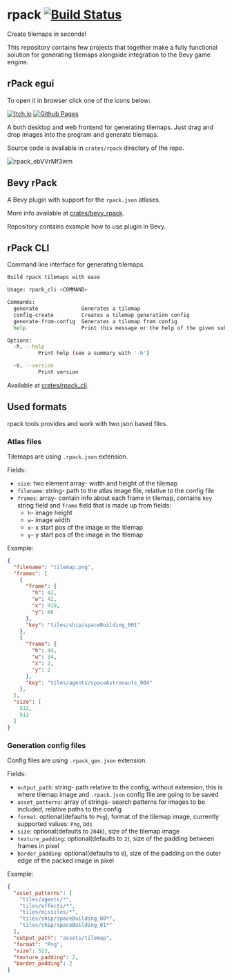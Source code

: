 # rpack [![Build Status](https://github.com/Leinnan/rpack/workflows/CI/badge.svg)](https://github.com/Leinnan/rpack/actions?workflow=CI)

Create tilemaps in seconds!

This repository contains few projects that together make a fully functional solution for generating tilemaps alongside integration to the Bevy game engine.

## rPack egui

To open it in browser click one of the icons below:

[![Itch.io](https://img.shields.io/badge/Itch-%23FF0B34.svg?style=for-the-badge&logo=Itch.io&logoColor=white)](https://mevlyshkin.itch.io/rpack)
[![Github Pages](https://img.shields.io/badge/github%20pages-121013?style=for-the-badge&logo=github&logoColor=white)](http://rpack.mevlyshkin.com/)

A both desktop and web frontend for generating tilemaps. Just drag and drop images into the program and generate tilemaps.

Source code is available in `crates/rpack` directory of the repo.

![rpack_ebVVrMf3wm](https://github.com/user-attachments/assets/bb015348-3c1f-46be-9312-963b4f39f9c0)

## Bevy rPack

A Bevy plugin with support for the `rpack.json` atlases.

More info available at [crates/bevy_rpack](https://github.com/Leinnan/rpack/tree/master/crates/bevy_rpack).

Repository contains example how to use plugin in Bevy.

## rPack CLI

Command line interface for generating tilemaps. 

```sh
Build rpack tilemaps with ease

Usage: rpack_cli <COMMAND>

Commands:
  generate              Generates a tilemap
  config-create         Creates a tilemap generation config
  generate-from-config  Generates a tilemap from config
  help                  Print this message or the help of the given subcommand(s)

Options:
  -h, --help
          Print help (see a summary with '-h')

  -V, --version
          Print version
```

Available at [crates/rpack_cli](https://github.com/Leinnan/rpack/tree/master/crates/rpack_cli).


## Used formats

rpack tools provides and work with two json based files.

### Atlas files

Tilemaps are using `.rpack.json` extension. 

Fields:

- `size`: two element array- width and height of the tilemap
- `filename`: string- path to the atlas image file, relative to the config file
- `frames`: array- contain info about each frame in tilemap, contains `key` string field and `frame` field that is made up from fields:
  - `h`- image height 
  - `w`- image width
  - `x`- x start pos of the image in the tilemap 
  - `y`- y start pos of the image in the tilemap 

Example:

```json
{
  "filename": "tilemap.png",
  "frames": [
    {
      "frame": {
        "h": 42,
        "w": 42,
        "x": 418,
        "y": 66
      },
      "key": "tiles/ship/spaceBuilding_001"
    },
    {
      "frame": {
        "h": 44,
        "w": 34,
        "x": 2,
        "y": 2
      },
      "key": "tiles/agents/spaceAstronauts_004"
    },
  ],
  "size": [
    512,
    512
  ]
}
```

### Generation config files

Config files are using `.rpack_gen.json` extension. 

Fields:

- `output_path`: string- path relative to the config, without extension, this is where tilemap image and `.rpack.json` config file are going to be saved
- `asset_patterns`: array of strings- search patterns for images to be included, relative paths to the config
- `format`: optional(defaults to `Png`), format of the tilemap image, currently supported values: `Png`, `Dds`
- `size`: optional(defaults to `2048`), size of the tilemap image
- `texture_padding`: optional(defaults to `2`), size of the padding between frames in pixel
- `border_padding`: optional(defaults to `0`), size of the padding on the outer edge of the packed image in pixel


Example:

```json
{
  "asset_patterns": [
    "tiles/agents/*",
    "tiles/effects/*",
    "tiles/missiles/*",
    "tiles/ship/spaceBuilding_00*",
    "tiles/ship/spaceBuilding_01*"
  ],
  "output_path": "assets/tilemap",
  "format": "Png",
  "size": 512,
  "texture_padding": 2,
  "border_padding": 2
}
```
